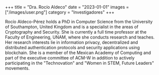+++
title = "Dra. Rocío Aldeco"
date = "2023-01-01"
images = ["/images/user.png"]
category = "Investigadores"
+++

Rocío Aldeco-Pérez holds a PhD in Computer Science from the University of Southampton, United Kingdom and is a specialist in the areas of Cryptography and Security. She is currently a full time professor at the Faculty of Engineering, UNAM, where she conducts research and teaches. Her research interests lie in information privacy, decentralized and distributed authentication protocols and security applications using blockchain. She is a member of the Mexican Academy of Computing and part of the executive committee of ACM-W in addition to actively participating in the "Technovation" and "Women in STEM, Future Leaders" movements.
